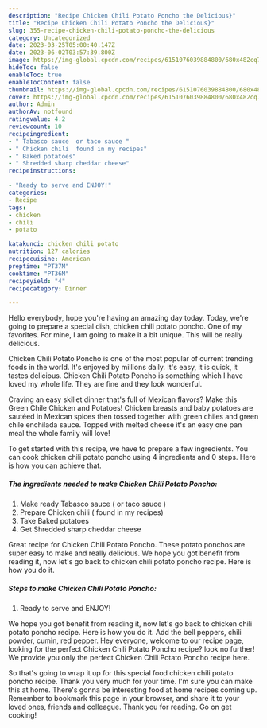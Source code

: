```yaml
---
description: "Recipe Chicken Chili Potato Poncho the Delicious}"
title: "Recipe Chicken Chili Potato Poncho the Delicious}"
slug: 355-recipe-chicken-chili-potato-poncho-the-delicious
category: Uncategorized
date: 2023-03-25T05:00:40.147Z
date: 2023-06-02T03:57:39.800Z
image: https://img-global.cpcdn.com/recipes/6151076039884800/680x482cq70/chicken-chili-potato-poncho-recipe-main-photo.jpg
hideToc: false
enableToc: true
enableTocContent: false
thumbnail: https://img-global.cpcdn.com/recipes/6151076039884800/680x482cq70/chicken-chili-potato-poncho-recipe-main-photo.jpg
cover: https://img-global.cpcdn.com/recipes/6151076039884800/680x482cq70/chicken-chili-potato-poncho-recipe-main-photo.jpg
author: Admin
authorAv: notfound
ratingvalue: 4.2
reviewcount: 10
recipeingredient:
- " Tabasco sauce  or taco sauce "
- " Chicken chili  found in my recipes"
- " Baked potatoes"
- " Shredded sharp cheddar cheese"
recipeinstructions:

- "Ready to serve and ENJOY!"
categories:
- Recipe
tags:
- chicken
- chili
- potato

katakunci: chicken chili potato 
nutrition: 127 calories
recipecuisine: American
preptime: "PT37M"
cooktime: "PT36M"
recipeyield: "4"
recipecategory: Dinner

---
```



Hello everybody, hope you're having an amazing day today. Today, we're going to prepare a special dish, chicken chili potato poncho. One of my favorites. For mine, I am going to make it a bit unique. This will be really delicious.

Chicken Chili Potato Poncho is one of the most popular of current trending foods in the world. It's enjoyed by millions daily. It's easy, it is quick, it tastes delicious. Chicken Chili Potato Poncho is something which I have loved my whole life. They are fine and they look wonderful.

Craving an easy skillet dinner that&#39;s full of Mexican flavors? Make this Green Chile Chicken and Potatoes! Chicken breasts and baby potatoes are sautéed in Mexican spices then tossed together with green chiles and green chile enchilada sauce. Topped with melted cheese it&#39;s an easy one pan meal the whole family will love!


To get started with this recipe, we have to prepare a few ingredients. You can cook chicken chili potato poncho using 4 ingredients and 0 steps. Here is how you can achieve that.

<!--inarticleads1-->

##### The ingredients needed to make Chicken Chili Potato Poncho:

1. Make ready  Tabasco sauce ( or taco sauce )
1. Prepare  Chicken chili ( found in my recipes)
1. Take  Baked potatoes
1. Get  Shredded sharp cheddar cheese


Great recipe for Chicken Chili Potato Poncho. These potato ponchos are super easy to make and really delicious. We hope you got benefit from reading it, now let&#39;s go back to chicken chili potato poncho recipe. Here is how you do it. 

<!--inarticleads2-->

##### Steps to make Chicken Chili Potato Poncho:


1. Ready to serve and ENJOY!

We hope you got benefit from reading it, now let&#39;s go back to chicken chili potato poncho recipe. Here is how you do it. Add the bell peppers, chili powder, cumin, red pepper. Hey everyone, welcome to our recipe page, looking for the perfect Chicken Chili Potato Poncho recipe? look no further! We provide you only the perfect Chicken Chili Potato Poncho recipe here. 

So that's going to wrap it up for this special food chicken chili potato poncho recipe. Thank you very much for your time. I'm sure you can make this at home. There's gonna be interesting food at home recipes coming up. Remember to bookmark this page in your browser, and share it to your loved ones, friends and colleague. Thank you for reading. Go on get cooking!
